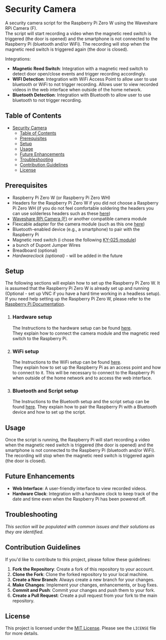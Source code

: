 # Security Camera
A security camera script for the Raspberry Pi Zero W using the Waveshare RPi Camera (F).  
The script will start recording a video when the magnetic reed switch is triggered (the door is opened) and the smartphone is not connected to the Raspberry Pi (bluetooth and/or WiFi). The recording will stop when the magnetic reed switch is triggered again (the door is closed).

Integrations:
- **Magnetic Reed Switch**: Integration with a magnetic reed switch to detect door open/close events and trigger recording accordingly.
- **WIFI Detection**: Integration with WiFi Access Point to allow user to use bluetooth or WiFi to not trigger recording. Allows user to view recorded videos in the web interface when outside of the home network.
- **Bluetooth Detection**: Integration with Bluetooth to allow user to use bluetooth to not trigger recording.

## Table of Contents

- [Security Camera](#security-camera)
  - [Table of Contents](#table-of-contents)
  - [Prerequisites](#prerequisites)
  - [Setup](#setup)
  - [Usage](#usage)
  - [Future Enhancements](#future-enhancements)
  - [Troubleshooting](#troubleshooting)
  - [Contribution Guidelines](#contribution-guidelines)
  - [License](#license)

## Prerequisites

- Raspberry Pi Zero W (or Raspberry Pi Zero WH)
- Headers for the Raspberry Pi Zero W if you did not choose a Raspberry Pi Zero WH (if you do not feel comfortable soldering the headers you can use solderless headers such as these [here](https://www.berrybase.de/en/solderless-stiftleiste-2x-20-polig-rm-2-54-gerade))
- [Waveshare RPi Camera (F)](https://www.berrybase.de/en/noir-kamera-fuer-raspberry-pi-mit-einstellbarem-fokus-und-infrarot-leds) or another compatible camera module
- Flexcable adapter for the camera module (such as this one [here](https://www.berrybase.de/en/flexkabel-fuer-raspberry-pi-zero-und-kameramodul?number=RPIZ-FLEX-15))
- Bluetooth-enabled device (e.g., a smartphone) to pair with the Raspberry Pi
- Magnetic reed switch (i chose the following [KY-025 module](https://www.amazon.de/dp/B089QJVBL7?psc=1&ref=ppx_yo2ov_dt_b_product_details))
- a bunch of Dupont Jumper Wires
- Breadboard (optional)
- _Hardwareclock (optional)_ - will be added in the future

## Setup
The following sections will explain how to set up the Raspberry Pi Zero W. It is assumed that the Raspberry Pi Zero W is already set up and running (Optional - set up VNC if you have a hard time working in a headless setup). If you need help setting up the Raspberry Pi Zero W, please refer to the [Raspberry Pi Documentation](https://www.raspberrypi.org/documentation/).

1. ### Hardware setup
    The Instructions to the hardware setup can be found [here](./docs/HARDWARE.md).  
    They explain how to connect the camera module and the magnetic reed switch to the Raspberry Pi.
2. ### WiFi setup
    The Instructions to the WiFi setup can be found [here](./docs/WIFI.md).  
    They explain how to set up the Raspberry Pi as an access point and how to connect to it. This will be necessary to connect to the Raspberry Pi when outside of the home network and to access the web interface.
3. ### Bluetooth and Script setup
    The Instructions to the Bluetooth setup and the script setup can be found [here](./docs/SCRIPT.md).
    They explain how to pair the Raspberry Pi with a Bluetooth device and how to set up the script.


## Usage
Once the script is running, the Raspberry Pi will start recording a video when the magnetic reed switch is triggered (the door is opened) and the smartphone is not connected to the Raspberry Pi (bluetooth and/or WiFi). The recording will stop when the magnetic reed switch is triggered again (the door is closed). 

## Future Enhancements
- **Web Interface**: A user-friendly interface to view recorded videos.
- **Hardware Clock**: Integration with a hardware clock to keep track of the date and time even when the Raspberry Pi has been powered off.

## Troubleshooting
_This section will be populated with common issues and their solutions as they are identified._

## Contribution Guidelines
If you'd like to contribute to this project, please follow these guidelines:

1. **Fork the Repository**: Create a fork of this repository to your account.
2. **Clone the Fork**: Clone the forked repository to your local machine.
3. **Create a New Branch**: Always create a new branch for your changes.
4. **Make Changes**: Implement your changes, enhancements, or bug fixes.
5. **Commit and Push**: Commit your changes and push them to your fork.
6. **Create a Pull Request**: Create a pull request from your fork to the main repository.

## License
This project is licensed under the [MIT License](../LICENSE). Please see the `LICENSE` file for more details.